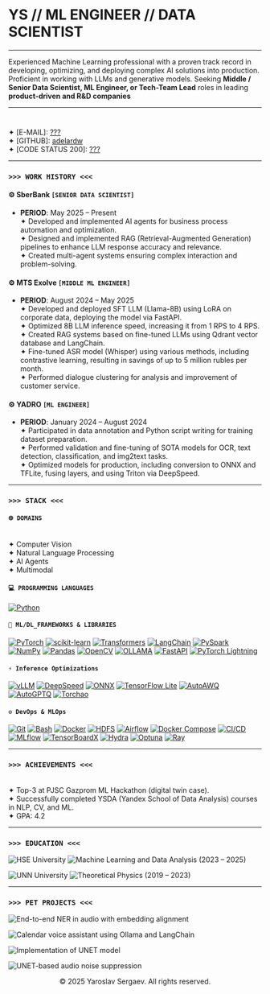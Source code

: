 # YS // ML ENGINEER // DATA SCIENTIST

---

Experienced Machine Learning professional with a proven track record in developing, optimizing, and deploying complex AI solutions into production. Proficient in working with LLMs and generative models. Seeking **Middle / Senior Data Scientist, ML Engineer, or Tech-Team Lead** roles in leading **product-driven and R&D companies**

---

###

<br> ✦︎ [E-MAIL]: [???](mailto:yaroslav.sergaev@gmail.com)
<br> ✦︎ [GITHUB]: [adelardw](https://github.com/adelardw)
<br> ✦︎ [CODE STATUS 200]: [???](https://adelardw.github.io/cv/)

---

### `>>> WORK HISTORY <<<`

#### ⚙️ **SberBank** `[SENIOR DATA SCIENTIST]`
* **PERIOD**: May 2025 – Present
  <br> ✦︎ Developed and implemented AI agents for business process automation and optimization.
  <br> ✦︎ Designed and implemented RAG (Retrieval-Augmented Generation) pipelines to enhance LLM response accuracy and relevance.
  <br> ✦︎ Created multi-agent systems ensuring complex interaction and problem-solving.

#### ⚙️ **MTS Exolve** `[MIDDLE ML ENGINEER]`
* **PERIOD**: August 2024 – May 2025
  <br> ✦︎ Developed and deployed SFT LLM (Llama-8B) using LoRA on corporate data, deploying the model via FastAPI.
  <br> ✦︎ Optimized 8B LLM inference speed, increasing it from 1 RPS to 4 RPS.
  <br> ✦︎ Created RAG systems based on fine-tuned LLMs using Qdrant vector database and LangChain.
  <br> ✦︎ Fine-tuned ASR model (Whisper) using various methods, including contrastive learning, resulting in savings of up to 5 million rubles per month.
  <br> ✦︎ Performed dialogue clustering for analysis and improvement of customer service.

#### ⚙️ **YADRO** `[ML ENGINEER]`
* **PERIOD**: January 2024 – August 2024
  <br> ✦︎ Participated in data annotation and Python script writing for training dataset preparation.
  <br> ✦︎ Performed validation and fine-tuning of SOTA models for OCR, text detection, classification, and img2text tasks.
  <br> ✦︎ Optimized models for production, including conversion to ONNX and TFLite, fusing layers, and using Triton via DeepSpeed.

---

### `>>> STACK <<<`

#### `🌐 DOMAINS`
<br>  ✦︎ Computer Vision
<br>  ✦︎ Natural Language Processing
<br>  ✦︎ AI Agents 
<br>  ✦︎ Multimodal

#### `💻 PROGRAMMING LANGUAGES`
[![Python](https://img.shields.io/badge/python-3670A0?style=for-the-badge&logo=python&logoColor=ffdd54)](https://www.python.org/)

#### `🧠 ML/DL_FRAMEWORKS & LIBRARIES`

[![PyTorch](https://img.shields.io/badge/PyTorch-EE4C2C?style=for-the-badge&logo=pytorch&logoColor=white)](https://pytorch.org/)
[![scikit-learn](https://img.shields.io/badge/scikit--learn-F7931E?style=for-the-badge&logo=scikit-learn&logoColor=white)](https://scikit-learn.org/)
[![Transformers](https://img.shields.io/badge/HuggingFace_Transformers-FFD21C?style=for-the-badge&logo=huggingface&logoColor=black)](https://huggingface.co/docs/transformers/index)
[![LangChain](https://img.shields.io/badge/LangChain-007bff?style=for-the-badge)](https://www.langchain.com/)
[![PySpark](https://img.shields.io/badge/Apache_Spark-E25A1C?style=for-the-badge&logo=apachespark&logoColor=white)](https://spark.apache.org/docs/latest/api/python/)
[![NumPy](https://img.shields.io/badge/NumPy-013243?style=for-the-badge&logo=numpy&logoColor=white)](https://numpy.org/)
[![Pandas](https://img.shields.io/badge/Pandas-150458?style=for-the-badge&logo=pandas&logoColor=white)](https://pandas.pydata.org/)
[![OpenCV](https://img.shields.io/badge/OpenCV-5C3EE8?style=for-the-badge&logo=opencv&logoColor=white)](https://opencv.org/)
[![OLLAMA](https://img.shields.io/badge/Ollama-000000?style=for-the-badge&logo=ollama&logoColor=white)](https://ollama.com/)
[![FastAPI](https://img.shields.io/badge/FastAPI-009688?style=for-the-badge&logo=fastapi&logoColor=white)](https://fastapi.tiangolo.com/)
[![PyTorch Lightning](https://img.shields.io/badge/PyTorch_Lightning-792EE5?style=for-the-badge&logo=pytorchlightning&logoColor=white)](https://www.pytorchlightning.ai/)

#### `⚡️ Inference Optimizations`

[![vLLM](https://img.shields.io/badge/vLLM-007bff?style=for-the-badge)](https://vllm.ai/)
[![DeepSpeed](https://img.shields.io/badge/DeepSpeed-007bff?style=for-the-badge)](https://www.deepspeed.ai/)
[![ONNX](https://img.shields.io/badge/ONNX-007bff?style=for-the-badge)](https://onnx.ai/)
[![TensorFlow Lite](https://img.shields.io/badge/TensorFlow_Lite-FF6F00?style=for-the-badge&logo=tensorflow&logoColor=white)](https://www.tensorflow.org/lite)
[![AutoAWQ](https://img.shields.io/badge/AutoAWQ-007bff?style=for-the-badge)](https://github.com/casper-hansen/AutoAWQ)
[![AutoGPTQ](https://img.shields.io/badge/AutoGPTQ-007bff?style=for-the-badge)](https://github.com/PanQiWei/AutoGPTQ)
[![Torchao](https://img.shields.io/badge/Torchao-007bff?style=for-the-badge)](https://github.com/pytorch/torchao)

#### `⚙️ DevOps & MLOps`

[![Git](https://img.shields.io/badge/Git-F05032?style=for-the-badge&logo=git&logoColor=white)](https://git-scm.com/)
[![Bash](https://img.shields.io/badge/Bash-4EAA25?style=for-the-badge&logo=gnubash&logoColor=white)](https://www.gnu.org/software/bash/)
[![Docker](https://img.shields.io/badge/Docker-2496ED?style=for-the-badge&logo=docker&logoColor=white)](https://www.docker.com/)
[![HDFS](https://img.shields.io/badge/HDFS-007bff?style=for-the-badge)](https://hadoop.apache.org/docs/current/hadoop-project-dist/hadoop-hdfs/HdfsUserGuide.html)
[![Airflow](https://img.shields.io/badge/Apache_Airflow-017CEE?style=for-the-badge&logo=apacheairflow&logoColor=white)](https://airflow.apache.org/)
[![Docker Compose](https://img.shields.io/badge/Docker_Compose-2496ED?style=for-the-badge&logo=docker&logoColor=white)](https://docs.docker.com/compose/)
[![CI/CD](https://img.shields.io/badge/CI/CD-007bff?style=for-the-badge)](https://en.wikipedia.org/wiki/CI/CD)
[![MLflow](https://img.shields.io/badge/MLflow-007bff?style=for-the-badge)](https://mlflow.org/)
[![TensorBoardX](https://img.shields.io/badge/TensorBoardX-007bff?style=for-the-badge)](https://tensorboardx.readthedocs.io/en/latest/)
[![Hydra](https://img.shields.io/badge/Hydra-007bff?style=for-the-badge)](https://hydra.cc/)
[![Optuna](https://img.shields.io/badge/Optuna-007bff?style=for-the-badge)](https://optuna.org/)
[![Ray](https://img.shields.io/badge/Ray-007bff?style=for-the-badge)](https://www.ray.io/)

---

### `>>> ACHIEVEMENTS <<<`
<br> ✦︎ Top-3 at PJSC Gazprom ML Hackathon (digital twin case).
<br> ✦︎ Successfully completed YSDA (Yandex School of Data Analysis) courses in NLP, CV, and ML.
<br> ✦︎ GPA: 4.2

---

### `>>> EDUCATION <<<`

<p>
<img src="https://img.shields.io/badge/HSE_University-6200EE?style=for-the-badge&logoColor=white" alt="HSE University">
<img src="https://img.shields.io/badge/Master's_Degree-Machine_Learning_and_Data_Analysis_(2023 – 2025)-BB86FC?style=for-the-badge" alt="Machine Learning and Data Analysis (2023 – 2025)">
</p>

<p>
<img src="https://img.shields.io/badge/UNN_University-03DAC6?style=for-the-badge&logoColor=white" alt="UNN University">
<img src="https://img.shields.io/badge/Bachelor's_Degree-Theoretical_Physics_(2019 – 2023)-018786?style=for-the-badge" alt="Theoretical Physics (2019 – 2023)">
</p>

---

### `>>> PET PROJECTS <<<`

<p>
<img src="https://img.shields.io/badge/WhisperBERT-End--to--end_NER_in_audio_with_embedding_alignment-2196F3?style=for-the-badge" alt="End-to-end NER in audio with embedding alignment">
</p>

<p>
<img src="https://img.shields.io/badge/Voice_Assistant-Calendar_voice_assistant_using_Ollama_and_LangChain-8BC34A?style=for-the-badge" alt="Calendar voice assistant using Ollama and LangChain">
</p>

<p>
<img src="https://img.shields.io/badge/Brain_Tumor_Segmentation-Implementation_of_UNET_model-FFD600?style=for-the-badge" alt="Implementation of UNET model">
</p>

<p>
<img src="https://img.shields.io/badge/Audio_Denoising-UNET--based_audio_noise_suppression-CE93D8?style=for-the-badge" alt="UNET-based audio noise suppression">
</p>

<p align="center">
  &copy; 2025 Yaroslav Sergaev. All rights reserved.
</p>
